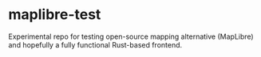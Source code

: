 # maplibre-test
Experimental repo for testing open-source mapping alternative (MapLibre) and hopefully a fully functional Rust-based frontend.

